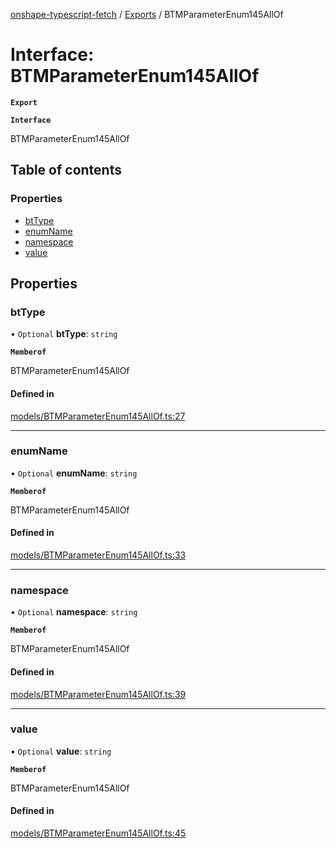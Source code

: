 [onshape-typescript-fetch](../README.md) / [Exports](../modules.md) / BTMParameterEnum145AllOf

# Interface: BTMParameterEnum145AllOf

**`Export`**

**`Interface`**

BTMParameterEnum145AllOf

## Table of contents

### Properties

- [btType](BTMParameterEnum145AllOf.md#bttype)
- [enumName](BTMParameterEnum145AllOf.md#enumname)
- [namespace](BTMParameterEnum145AllOf.md#namespace)
- [value](BTMParameterEnum145AllOf.md#value)

## Properties

### btType

• `Optional` **btType**: `string`

**`Memberof`**

BTMParameterEnum145AllOf

#### Defined in

[models/BTMParameterEnum145AllOf.ts:27](https://github.com/toebes/onshape-typescript-fetch/blob/3e11ae1/models/BTMParameterEnum145AllOf.ts#L27)

___

### enumName

• `Optional` **enumName**: `string`

**`Memberof`**

BTMParameterEnum145AllOf

#### Defined in

[models/BTMParameterEnum145AllOf.ts:33](https://github.com/toebes/onshape-typescript-fetch/blob/3e11ae1/models/BTMParameterEnum145AllOf.ts#L33)

___

### namespace

• `Optional` **namespace**: `string`

**`Memberof`**

BTMParameterEnum145AllOf

#### Defined in

[models/BTMParameterEnum145AllOf.ts:39](https://github.com/toebes/onshape-typescript-fetch/blob/3e11ae1/models/BTMParameterEnum145AllOf.ts#L39)

___

### value

• `Optional` **value**: `string`

**`Memberof`**

BTMParameterEnum145AllOf

#### Defined in

[models/BTMParameterEnum145AllOf.ts:45](https://github.com/toebes/onshape-typescript-fetch/blob/3e11ae1/models/BTMParameterEnum145AllOf.ts#L45)
